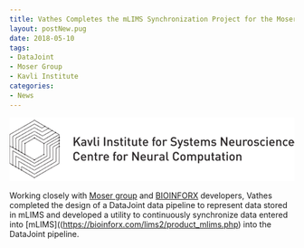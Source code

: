```yaml
---
title: Vathes Completes the mLIMS Synchronization Project for the Moser Group
layout: postNew.pug
date: 2018-05-10 
tags:
- DataJoint
- Moser Group
- Kavli Institute
categories: 
- News
---
```

![](../static/posts/Vathes-Completes-the-mLIMS-Synchronization-Project-for-the-Moser-Group/Kavli.png "Kavli Institute Logo")

Working closely with [Moser group](https://www.ntnu.edu/kavli/research/moser) and [BIOINFORX](https://bioinforx.com/) developers, Vathes completed the design of a DataJoint data pipeline to represent data stored in mLIMS and developed a utility to continuously synchronize data entered into [mLIMS]((https://bioinforx.com/lims2/product_mlims.php) into the DataJoint pipeline.
